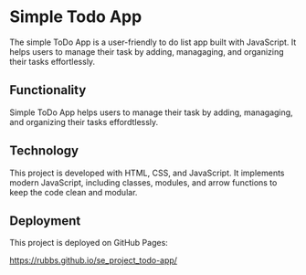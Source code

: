 # Simple Todo App

The simple ToDo App is a user-friendly to do list app built with JavaScript. It helps users to manage their task by adding, managaging, and organizing their tasks effortlessly.

## Functionality

Simple ToDo App helps users to manage their task by adding, managaging, and organizing their tasks effordtlessly.

## Technology

This project is developed with HTML, CSS, and JavaScript. It implements modern JavaScript, including classes, modules, and arrow functions to keep the code clean and modular.

## Deployment

This project is deployed on GitHub Pages:

https://rubbs.github.io/se_project_todo-app/
